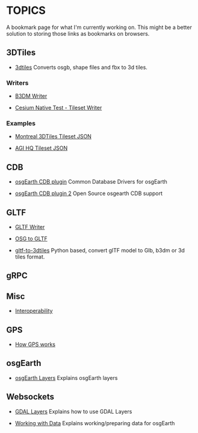 # TOPICS
A bookmark page for what I'm currently working on. This might be a better solution to storing those links as bookmarks on browsers. 


## 3DTiles ##

- [3dtiles](https://github.com/fanvanzh/3dtiles) Converts osgb, shape files and fbx to 3d tiles.

### Writers ###

- [B3DM Writer](https://github.com/newpeople123/osgGISPlugins/blob/768924e824c64d970915775ef78839fcebb8f127/include/osgdb_b3dm/ReaderWriterB3DM.h)

- [Cesium Native Test - Tileset Writer](https://github.com/CesiumGS/cesium-native/blob/d36e59883e93be4cb05a08beabd7a854f85dfc52/Cesium3DTilesWriter/test/TestTilesetWriter.cpp#L25)



### Examples ###
- [Montreal 3DTiles Tileset JSON](https://maps.gnosis.earth/ogcapi/collections/montreal/3DTiles/tileset.json)

- [AGI HQ Tileset JSON](https://pelican-public.s3.amazonaws.com/3dtiles/agi-hq/tileset.json)


## CDB ## 
- [osgEarth CDB plugin](https://github.com/gajgeospatial/osgearth_cdb) Common Database Drivers for osgEarth

- [osgEarth CDB plugin 2](https://github.com/VisualAwarenessTech/osgearth_cdb) Open Source osgearth CDB support


## GLTF ##

- [GLTF Writer](https://github.com/gajgeospatial/osgearth-3.0.0_CDB/blob/7bce4162d87810d7b95eca5e6e5a8a01e9556b2b/src/osgEarthDrivers/gltf/GLTFWriter.h#L4)

- [OSG to GLTF](https://github.com/newpeople123/osgGISPlugins/blob/768924e824c64d970915775ef78839fcebb8f127/include/utils/OsgToGltf.h#L483)

- [gltf-to-3dtiles](https://github.com/xuzhusheng/gltf-to-3d-tiles) Python based, convert glTF model to Glb, b3dm or 3d tiles format.


## gRPC ## 


## Misc ## 

- [Interoperability](https://github.com/opengeospatial/OGC-ISG-Sprint-Sep-2020/blob/master/Sprint%20Report/20-087_Interoperable_Simulation_and_Gaming_Sprint_Engineering_Report.pdf)

## GPS ##

- [How GPS works](https://ciechanow.ski/gps/?utm_campaign=Blogroll&utm_content=254504532&utm_medium=social&utm_source=twitter&hss_channel=tw-1094007547952914432)

## osgEarth ##

- [osgEarth Layers](https://docs.osgearth.org/en/latest/layers.html) Explains osgEarth layers

## Websockets ##

- [GDAL Layers](https://docs.osgearth.org/en/latest/gdal.html) Explains how to use GDAL Layers

- [Working with Data](https://docs.osgearth.org/en/latest/data.html) Explains working/preparing data for osgEarth


